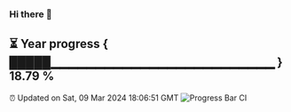 ### Hi there 👋
⏳ Year progress { █████▁▁▁▁▁▁▁▁▁▁▁▁▁▁▁▁▁▁▁▁▁▁▁▁▁ } 18.79 %
---
⏰ Updated on Sat, 09 Mar 2024 18:06:51 GMT
![Progress Bar CI](https://github.com/Moyi321/Moyi321/workflows/Progress%20Bar%20CI/badge.svg)
